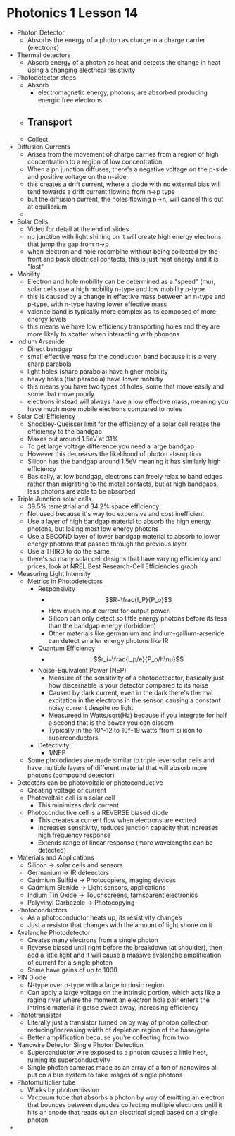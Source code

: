 # Photonics 1 Lesson 14
- Photon Detector
  - Absorbs the energy of a photon as charge in a charge carrier (electrons)
- Thermal detectors
  - Absorb energy of a photon as heat and detects the change in heat using a changing electrical resistivity
- Photodetector steps
  - Absorb
    - electromagnetic energy, photons, are absorbed producing energic free electrons
  - Transport
    - 
  - Collect
- Diffusion Currents
  - Arises from the movement of charge carries from a region of high concentration to a region of low concentration
  - When a pn junction diffuses, there's a negative voltage on the p-side and positive voltage on the n-side
  - this creates a drift current, where a diode with no external bias will tend towards a drift current flowing from n->p type
  - but the diffusion current, the holes flowing p->n, will cancel this out at equilibrium
  - 
- Solar Cells
  - Video for detail at the end of slides
  - np junction with light shining on it will create high energy electrons that jump the gap from n->p
  - when electron and hole recombine without being collected by the front and back electrical contacts, this is just heat energy and it is "lost"
- Mobility
  - Electron and hole mobility can be determined as a "speed" (mu), solar cells use a high mobility n-type and low mobility p-type
  - this is caused by a change in effective mass between an n-type and p-type, with n-type having lower effective mass
  - valence band is typically more complex as its composed of more energy levels
  - this means we have low efficiency transporting holes and they are more likely to scatter when interacting with phonons
- Indium Arsenide
  - Direct bandgap
  - small effective mass for the conduction band because it is a very sharp parabola
  - light holes (sharp parabola) have higher mobility 
  - heavy holes (flat parabola) have lower mobiltiy
  - this means you have two types of holes, some that move easily and some that move poorly
  - electrons instead will always have a low effective mass, meaning you have much more mobile electrons compared to holes
- Solar Cell Efficiency
  - Shockley-Queisser limit for the efficiency of a solar cell relates the efficiency to the bandgap
  - Maxes out around 1.5eV at 31%
  - To get large voltage difference you need a large bandgap
  - However this decreases the likelihood of photon absorption
  - Silicon has the bandgap around 1.5eV meaning it has similarly high efficiency
  - Basically, at low bandgap, electrons can freely relax to band edges rather than migrating to the metal contacts, but at high bandgaps, less photons are able to be absorbed
- Triple Junction solar cells
  - 39.5% terrestrial and 34.2% space efficiency
  - Not used because it's way too expensive and cost inefficient
  - Use a layer of high bandgap material to absorb the high energy photons, but losing most low energy photons
  - Use a SECOND layer of lower bandgap material to absorb to lower energy photons that passed through the previous layer
  - Use a THIRD to do the same
  - there's so many solar cell designs that have varying efficiency and prices, look at NREL Best Research-Cell Efficiencies graph
- Measuring Light Intensity
  - Metrics in Photodetectors
    - Responsivity
      - $$R=\frac{I_P}{P_o}$$
      - How much input current for output power.
      - Silicon can only detect so little energy photons before its less than the bandgap energy (forbidden)
      - Other materials like germanium and indium-gallium-arsenide can detect smaller energy photons like IR
    - Quantum Efficiency
      - $$r_i=\frac{I_p/e}{P_o/h\nu}$$
    - Noise-Equivalent Power (NEP)
      - Measure of the sensitivity of a photodeteector, basically just how discernable is your detector compared to its noise
      - Caused by dark current, even in the dark there's thermal excitation in the electrons in the sensor, causing a constant noisy current despite no light
      - Measureed in Watts/sqrt(Hz) because if you integrate for half a second that is the power you can discern
      - Typically in the 10^-12 to 10^-19 watts ffrom silicon to superconductors
    - Detectivity
      - 1/NEP
  - Some photodiodes are made similar to triple level solar cells and have multiple layers of different material that will absorb more photons (compound detector)
- Detectors can be photovoltaic or photoconductive
  - Creating voltage or current
  - Photovoltaic cell is a solar cell
    - This minimizes dark current
  - Photoconductive cell is a REVERSE biased diode
    - This creates a current flow when electrons are excited
    - Increases sensitivity, reduces junction capacity that increases high frequency response
    - Extends range of linear response (more wavelengths can be detected)
- Materials and Applications
  - Silicon -> solar cells and sensors
  - Germanium -> IR deteectors
  - Cadmium Sulfide -> Photocopiers, imaging devices
  - Cadmium Slenide -> Light sensors, applications
  - Indium Tin Oxide -> Touchscreens, tarnsparent electronics
  - Polyvinyl Carbazole -> Photocopying
- Photoconductors
  - As a photoconductor heats up, its resistivity changes
  - Just a resistor that changes with the amount of light shone on it
- Avalanche Photodetector
  - Creates many electrons from a single photon
  - Reverse biased until right before the breakdown (at shoulder), then add a little light and it will cause a massive avalanche amplification of current for a single photon
  - Some have gains of up to 1000
- PIN Diode
  - N-type over p-type with a large intrinsic region
  - Can apply a large voltage on the intrinsic portion, which acts like a raging river where the moment an electron hole pair enters the intrinsic material it getse swept away, increasing efficiency
- Phototransistor
  - Literally just a transistor turned on by way of photon collection reducing/increasing width of depletion region of the base/gate
  - Better amplification because you're collecting from two
- Nanowire Detector Single Photon Detection
  - Superconductor wire exposed to a photon causes a little heat, ruining its superconductivity
  - Single photon cameras made as an array of a ton of nanowires all put on a bus system to take images of single photons
- Photomultiplier tube
  - Works by photoemission
  - Vaccuum tube that absorbs a photon by way of emitting an electron that bounces between dynodes collecting multiple electrons until it hits an anode that reads out an electrical signal based on a single photon
-  
